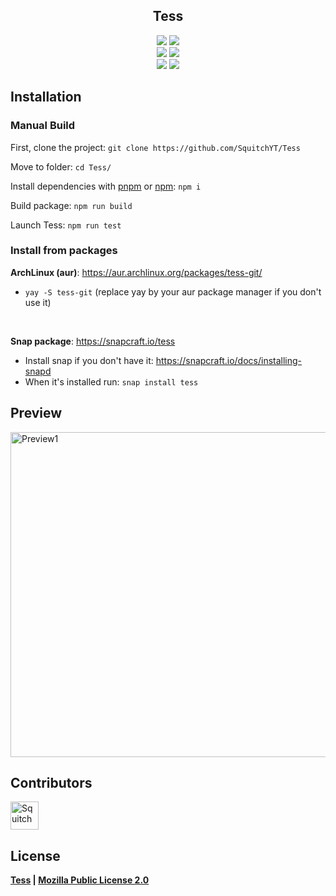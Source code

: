 <h2 align="center">Tess</h2>
<p align="center">
  <a href="https://aur.archlinux.org/packages/tess-git/"><img src="https://img.shields.io/badge/Arch_Linux-1793D1?style=for-the-badge&logo=arch-linux&logoColor=white"/></a>
  <a href="https://github.com/SquitchYT/Tess/releases/latest/download/Tess.deb"><img src="https://img.shields.io/badge/Debian-A81D33?style=for-the-badge&logo=debian&logoColor=white" /></a>
  <br>
  <a href="https://developer.mozilla.org/fr/docs/Web/JavaScript"><img src="https://img.shields.io/badge/JavaScript-F7DF1E?style=for-the-badge&logo=javascript&logoColor=black" /></a>
  <a href="https://isocpp.org/"><img src="https://img.shields.io/badge/C%2B%2B-00599C?style=for-the-badge&logo=c%2B%2B&logoColor=white" /></a>
  <br>
  <a href="https://nodejs.org/en/"><img src="https://img.shields.io/badge/Node.js-43853D?style=for-the-badge&logo=node-dot-js&logoColor=white" /></a>
  <a href="https://www.electronjs.org/"><img src="https://img.shields.io/badge/Electron-2B2E3A?style=for-the-badge&logo=electron&logoColor=9FEAF9" /></a>
</p>

## Installation
### Manual Build

First, clone the project: `git clone https://github.com/SquitchYT/Tess`

Move to folder: `cd Tess/`

Install dependencies with [pnpm](https://pnpm.io/) or [npm](https://www.npmjs.com/): `npm i`

Build package: `npm run build`

Launch Tess: `npm run test`

### Install from packages
**ArchLinux (aur)**: https://aur.archlinux.org/packages/tess-git/
 * `yay -S tess-git` (replace yay by your aur package manager if you don't use it)
<br>


**Snap package**: https://snapcraft.io/tess
 * Install snap if you don't have it: https://snapcraft.io/docs/installing-snapd
 * When it's installed run: `snap install tess`

## Preview
[<img width="520" src="https://raw.githubusercontent.com/SquitchYT/Tess/main/preview/preview.gif" alt="Preview1">]("https://raw.githubusercontent.com/SquitchYT/Tess/main/preview/preview.gif")


## Contributors
[<img width="45" src="https://avatars.githubusercontent.com/u/63391793?s=400&u=715a3054e5ce60b197271a3a2a188a48adbd405e&v=4" alt="Squitch">](https://github.com/SquitchYT)

## License
**[Tess](https://github.com/SquitchYT/tess) | [Mozilla Public License 2.0](https://github.com/SquitchYT/Tess/blob/main/LICENSE)**
